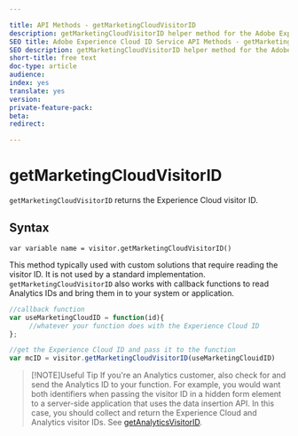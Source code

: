 ```yaml
---

title: API Methods - getMarketingCloudVisitorID
description: getMarketingCloudVisitorID helper method for the Adobe Experience Cloud ID Service API
SEO title: Adobe Experience Cloud ID Service API Methods - getMarketingCloudVisitorID
SEO description: getMarketingCloudVisitorID helper method for the Adobe Experience Cloud ID Service API
short-title: free text
doc-type: article
audience: 
index: yes
translate: yes
version:
private-feature-pack:
beta:
redirect:

---
```


# getMarketingCloudVisitorID

`getMarketingCloudVisitorID` returns the Experience Cloud visitor ID.

## Syntax
`var variable name = visitor.getMarketingCloudVisitorID()` 

This method typically used with custom solutions that require reading the visitor ID. It is not used by a standard implementation. `getMarketingCloudVisitorID` also works with callback functions to read Analytics IDs and bring them in to your system or application.

```javascript
//callback function
var useMarketingCloudID = function(id){
     //whatever your function does with the Experience Cloud ID
};

//get the Experience Cloud ID and pass it to the function
var mcID = visitor.getMarketingCloudVisitorID(useMarketingClouidID)
```

>[!NOTE]Useful Tip
>If you're an Analytics customer, also check for and send the Analytics ID to your function. For example, you would want both identifiers when passing the visitor ID in a hidden form element to a server-side application that uses the data insertion API. 
>In this case, you should collect and return the Experience Cloud and Analytics visitor IDs. See [getAnalyticsVisitorID](id-service-api-methods-getanalyticsvisitorid.md).
